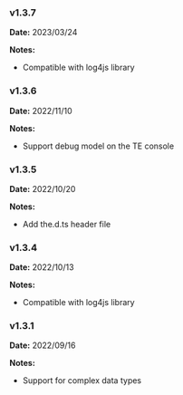 ### v1.3.7
**Date:** 2023/03/24

**Notes:**

* Compatible with log4js library

### v1.3.6
**Date:** 2022/11/10

**Notes:**

* Support debug model on the TE console

### v1.3.5
**Date:** 2022/10/20

**Notes:**

* Add the.d.ts header file

### v1.3.4
**Date:** 2022/10/13

**Notes:**

* Compatible with log4js library

### v1.3.1
**Date:** 2022/09/16

**Notes:**

* Support for complex data types